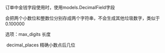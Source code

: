 订单中金钱字段使用时，使用models.DecimalField字段

会把两个小数位和整数位分别存成两个字符串，不会生成其他垃圾数字，类似于0.100000

选项：max_digits 长度 

​           decimal_places 精确小数点后几位

